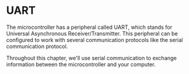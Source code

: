# UART

The microcontroller has a peripheral called UART, which stands for Universal
Asynchronous Receiver/Transmitter. This peripheral can be configured to work with
several communication protocols like the serial communication protocol.


Throughout this chapter, we'll use serial communication to exchange information between the
microcontroller and your computer.
